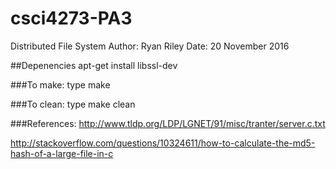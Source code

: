 # csci4273-PA3
Distributed File System
Author: Ryan Riley
Date: 20 November 2016

##Depenencies
apt-get install libssl-dev

###To make:
type make

###To clean:
type make clean

###References:
http://www.tldp.org/LDP/LGNET/91/misc/tranter/server.c.txt

http://stackoverflow.com/questions/10324611/how-to-calculate-the-md5-hash-of-a-large-file-in-c

